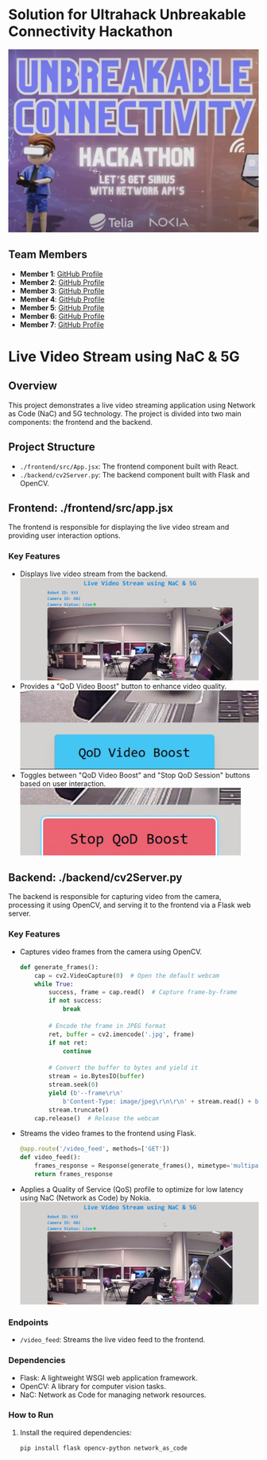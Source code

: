 # Solution for Ultrahack Unbreakable Connectivity Hackathon
![alt text](./assets/image-3.png)

## Team Members
- **Member 1**: [GitHub Profile](https://github.com/member1)
- **Member 2**: [GitHub Profile](https://github.com/member2)
- **Member 3**: [GitHub Profile](https://github.com/member3)
- **Member 4**: [GitHub Profile](https://github.com/member4)
- **Member 5**: [GitHub Profile](https://github.com/member5)
- **Member 6**: [GitHub Profile](https://github.com/member6)
- **Member 7**: [GitHub Profile](https://github.com/vlad-beresnev)

# Live Video Stream using NaC & 5G
## Overview
This project demonstrates a live video streaming application using Network as Code (NaC) and 5G technology. The project is divided into two main components: the frontend and the backend.

## Project Structure
- `./frontend/src/App.jsx`: The frontend component built with React.
- `./backend/cv2Server.py`: The backend component built with Flask and OpenCV.

## Frontend: ./frontend/src/app.jsx
The frontend is responsible for displaying the live video stream and providing user interaction options.

### Key Features
- Displays live video stream from the backend.
![alt text](image.png)
- Provides a "QoD Video Boost" button to enhance video quality.
![alt text](image-1.png)
- Toggles between "QoD Video Boost" and "Stop QoD Session" buttons based on user interaction.
![alt text](image-2.png)

## Backend: ./backend/cv2Server.py
The backend is responsible for capturing video from the camera, processing it using OpenCV, and serving it to the frontend via a Flask web server.

### Key Features
- Captures video frames from the camera using OpenCV.
    ```python
    def generate_frames():
        cap = cv2.VideoCapture(0)  # Open the default webcam
        while True:
            success, frame = cap.read()  # Capture frame-by-frame
            if not success:
                break

            # Encode the frame in JPEG format
            ret, buffer = cv2.imencode('.jpg', frame)
            if not ret:
                continue

            # Convert the buffer to bytes and yield it
            stream = io.BytesIO(buffer)
            stream.seek(0)
            yield (b'--frame\r\n'
                b'Content-Type: image/jpeg\r\n\r\n' + stream.read() + b'\r\n')
            stream.truncate()
        cap.release()  # Release the webcam

- Streams the video frames to the frontend using Flask.
    ```python
    @app.route('/video_feed', methods=['GET'])
    def video_feed():
        frames_response = Response(generate_frames(), mimetype='multipart/x-mixed-replace; boundary=frame')
        return frames_response

- Applies a Quality of Service (QoS) profile to optimize for low latency using NaC (Network as Code) by Nokia.
![alt text](./assets/image.png)

### Endpoints
- `/video_feed`: Streams the live video feed to the frontend.

### Dependencies
- Flask: A lightweight WSGI web application framework.
- OpenCV: A library for computer vision tasks.
- NaC: Network as Code for managing network resources.

### How to Run
1. Install the required dependencies:
   ```bash
   pip install flask opencv-python network_as_code